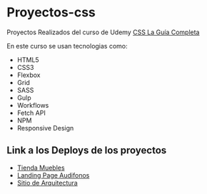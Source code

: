 # Proyectos-css
Proyectos Realizados del curso de Udemy [CSS La Guía Completa](https://www.udemy.com/course/css-grid-y-flexbox-la-guia-definitiva-crea-10-proyectos/) <br>

En este curso se usan tecnologias como:
* HTML5
* CSS3 
* Flexbox
* Grid
* SASS
* Gulp
* Workflows 
* Fetch API
* NPM
* Responsive Design


## Link a los Deploys de los proyectos
* [Tienda Muebles](https://tienedamuebles.netlify.app)
* [Landing Page Audifonos](https://audiosite.netlify.app)
* [Sitio de Arquitectura](https://arquitecturapage.netlify.app)
